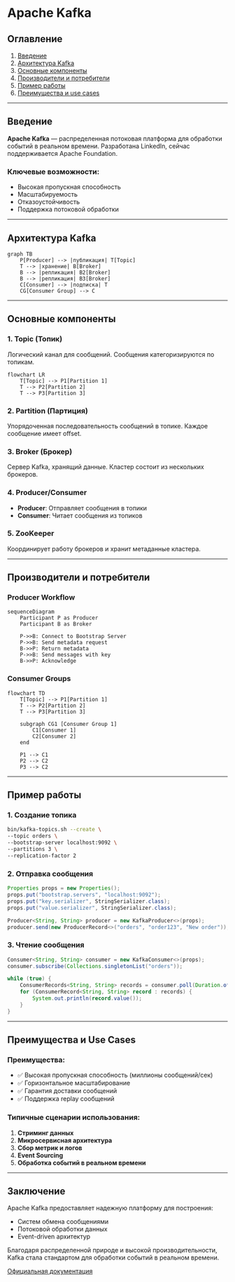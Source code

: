 # Apache Kafka

## Оглавление
1. [Введение](#введение)
2. [Архитектура Kafka](#архитектура-kafka)
3. [Основные компоненты](#основные-компоненты)
4. [Производители и потребители](#производители-и-потребители)
5. [Пример работы](#пример-работы)
6. [Преимущества и use cases](#преимущества-и-use-cases)

---

## Введение

**Apache Kafka** — распределенная потоковая платформа для обработки событий в реальном времени. Разработана LinkedIn, сейчас поддерживается Apache Foundation.

### Ключевые возможности:
- Высокая пропускная способность
- Масштабируемость
- Отказоустойчивость
- Поддержка потоковой обработки

---

## Архитектура Kafka

```mermaid
graph TB
    P[Producer] --> |публикация| T[Topic]
    T --> |хранение| B[Broker]
    B --> |репликация| B2[Broker]
    B --> |репликация| B3[Broker]
    C[Consumer] --> |подписка| T
    CG[Consumer Group] --> C
```

---

## Основные компоненты

### 1. Topic (Топик)
Логический канал для сообщений. Сообщения категоризируются по топикам.

```mermaid
flowchart LR
    T[Topic] --> P1[Partition 1]
    T --> P2[Partition 2]
    T --> P3[Partition 3]
```

### 2. Partition (Партиция)
Упорядоченная последовательность сообщений в топике. Каждое сообщение имеет offset.

### 3. Broker (Брокер)
Сервер Kafka, хранящий данные. Кластер состоит из нескольких брокеров.

### 4. Producer/Consumer
- **Producer**: Отправляет сообщения в топики
- **Consumer**: Читает сообщения из топиков

### 5. ZooKeeper
Координирует работу брокеров и хранит метаданные кластера.

---

## Производители и потребители

### Producer Workflow
```mermaid
sequenceDiagram
    Participant P as Producer
    Participant B as Broker
    
    P->>B: Connect to Bootstrap Server
    P->>B: Send metadata request
    B->>P: Return metadata
    P->>B: Send messages with key
    B->>P: Acknowledge
```

### Consumer Groups
```mermaid
flowchart TD
    T[Topic] --> P1[Partition 1]
    T --> P2[Partition 2]
    T --> P3[Partition 3]
    
    subgraph CG1 [Consumer Group 1]
        C1[Consumer 1]
        C2[Consumer 2]
    end
    
    P1 --> C1
    P2 --> C2
    P3 --> C2
```

---

## Пример работы

### 1. Создание топика
```bash
bin/kafka-topics.sh --create \
--topic orders \
--bootstrap-server localhost:9092 \
--partitions 3 \
--replication-factor 2
```

### 2. Отправка сообщения
```java
Properties props = new Properties();
props.put("bootstrap.servers", "localhost:9092");
props.put("key.serializer", StringSerializer.class);
props.put("value.serializer", StringSerializer.class);

Producer<String, String> producer = new KafkaProducer<>(props);
producer.send(new ProducerRecord<>("orders", "order123", "New order"));
```

### 3. Чтение сообщения
```java
Consumer<String, String> consumer = new KafkaConsumer<>(props);
consumer.subscribe(Collections.singletonList("orders"));

while (true) {
    ConsumerRecords<String, String> records = consumer.poll(Duration.ofMillis(100));
    for (ConsumerRecord<String, String> record : records) {
        System.out.println(record.value());
    }
}
```

---

## Преимущества и Use Cases

### Преимущества:
- ✅ Высокая пропускная способность (миллионы сообщений/сек)
- ✅ Горизонтальное масштабирование
- ✅ Гарантия доставки сообщений
- ✅ Поддержка replay сообщений

### Типичные сценарии использования:
1. **Стриминг данных**
2. **Микросервисная архитектура**
3. **Сбор метрик и логов**
4. **Event Sourcing**
5. **Обработка событий в реальном времени**

---

## Заключение

Apache Kafka предоставляет надежную платформу для построения:
- Систем обмена сообщениями
- Потоковой обработки данных
- Event-driven архитектур

Благодаря распределенной природе и высокой производительности, Kafka стала стандартом для обработки событий в реальном времени.

[Официальная документация](https://kafka.apache.org/documentation/)